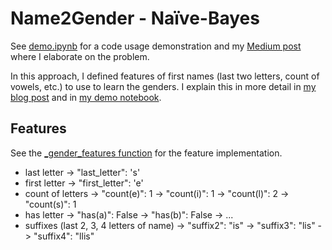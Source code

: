 # Name2Gender - Naïve-Bayes
See [demo.ipynb](https://github.com/ellisbrown/name2gender/blob/master/naive_bayes/demo.ipynb) for a code usage demonstration and my [Medium post](https://medium.com/@ellisbrown/name2gender-introduction-626d89378fb0) where I elaborate on the problem.

In this approach, I defined features of first names (last two letters, count of vowels, etc.) to use to learn the genders. I explain this in more detail in [my blog post](https://medium.com/@ellisbrown/name2gender-introduction-626d89378fb0#9dfc) and in [my demo notebook](https://github.com/ellisbrown/name2gender/blob/master/naive_bayes/demo.ipynb).

## Features
See the [_gender_features function](https://github.com/ellisbrown/name2gender/blob/master/naive_bayes/data_util.py#L42) for the feature implementation.
* last letter
-> "last_letter": 's'
* first letter
-> "first_letter": 'e'
* count of letters
-> "count(e)": 1
-> "count(i)": 1
-> "count(l)": 2
-> "count(s)": 1 
* has letter
-> "has(a)": False
-> "has(b)": False
-> ...
* suffixes (last 2, 3, 4 letters of name)
-> "suffix2": "is"
-> "suffix3": "lis"
-> "suffix4": "llis"
